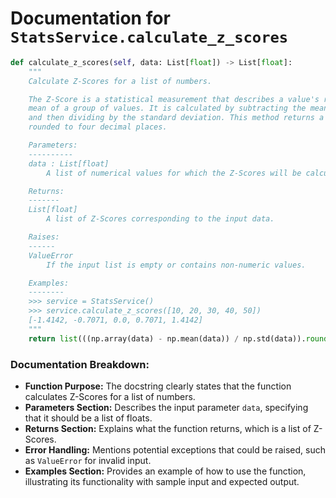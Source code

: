 # Documentation for `StatsService.calculate_z_scores`

```python
def calculate_z_scores(self, data: List[float]) -> List[float]:
    """
    Calculate Z-Scores for a list of numbers.

    The Z-Score is a statistical measurement that describes a value's relation to the 
    mean of a group of values. It is calculated by subtracting the mean from the value 
    and then dividing by the standard deviation. This method returns a list of Z-Scores 
    rounded to four decimal places.

    Parameters:
    ----------
    data : List[float]
        A list of numerical values for which the Z-Scores will be calculated.

    Returns:
    -------
    List[float]
        A list of Z-Scores corresponding to the input data.

    Raises:
    ------
    ValueError
        If the input list is empty or contains non-numeric values.

    Examples:
    --------
    >>> service = StatsService()
    >>> service.calculate_z_scores([10, 20, 30, 40, 50])
    [-1.4142, -0.7071, 0.0, 0.7071, 1.4142]
    """
    return list(((np.array(data) - np.mean(data)) / np.std(data)).round(4))
```

### Documentation Breakdown:

- **Function Purpose:** The docstring clearly states that the function calculates Z-Scores for a list of numbers.
- **Parameters Section:** Describes the input parameter `data`, specifying that it should be a list of floats.
- **Returns Section:** Explains what the function returns, which is a list of Z-Scores.
- **Error Handling:** Mentions potential exceptions that could be raised, such as `ValueError` for invalid input.
- **Examples Section:** Provides an example of how to use the function, illustrating its functionality with sample input and expected output.